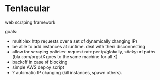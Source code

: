 # Tentacular

web scraping framework

goals:

* multiplex http requests over a set of dynamically changing IPs
* be able to add instances at runtime. deal with them disconnecting
* allow for scraping policies: request rate per ip/globally, sticky url paths (bla.com/orgs/X goes to the same machine for all X)
* backoff in case of blocking
* simple AWS deploy script
* ? automatic IP changing (kill instances, spawn others).
